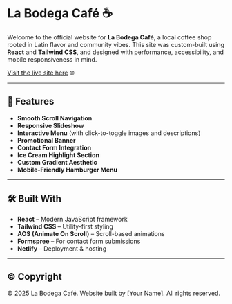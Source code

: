 # La Bodega Café ☕️

Welcome to the official website for **La Bodega Café**, a local coffee shop rooted in Latin flavor and community vibes. This site was custom-built using **React** and **Tailwind CSS**, and designed with performance, accessibility, and mobile responsiveness in mind.

[Visit the live site here](https://labodegacafeofficial.com) 🌐

---

## 📸 Features

- **Smooth Scroll Navigation**
- **Responsive Slideshow**
- **Interactive Menu** (with click-to-toggle images and descriptions)
- **Promotional Banner**
- **Contact Form Integration**
- **Ice Cream Highlight Section**
- **Custom Gradient Aesthetic**
- **Mobile-Friendly Hamburger Menu**

---

## 🛠 Built With

- **React** – Modern JavaScript framework
- **Tailwind CSS** – Utility-first styling
- **AOS (Animate On Scroll)** – Scroll-based animations
- **Formspree** – For contact form submissions
- **Netlify** – Deployment & hosting

---

## ©️ Copyright

© 2025 La Bodega Café. Website built by [Your Name]. All rights reserved.

